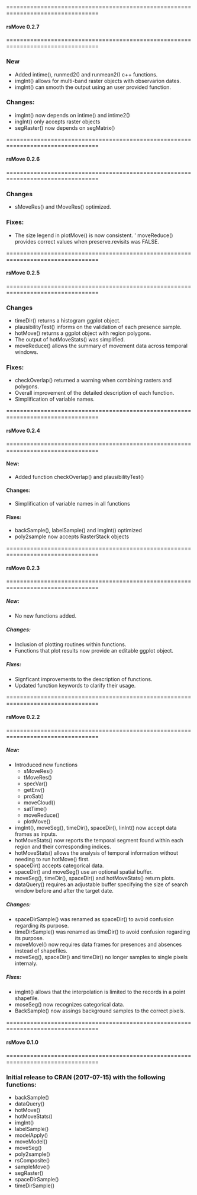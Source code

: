 =================================================================================

#### rsMove 0.2.7

=================================================================================

### New
  * Added intime(), runmed2() and runmean2() c++ functions.
  * imgInt() allows for multi-band raster objects with observarion dates.
  * imgInt() can smooth the output using an user provided function.
  
### Changes:
  * imgInt() now depends on intime() and intime2()
  * ingInt() only accepts raster objects
  * segRaster() now depends on segMatrix()


=================================================================================

#### rsMove 0.2.6

=================================================================================

### Changes
  * sMoveRes() and tMoveRes() optimized.

### Fixes:
  * The size legend in plotMove() is now consistent.
  ' moveReduce() provides correct values when preserve.revisits was FALSE.

=================================================================================

#### rsMove 0.2.5

=================================================================================

### Changes
  * timeDir() returns a histogram ggplot object.
  * plausibilityTest() informs on the validation of each presence sample.
  * hotMove() returns a ggplot object with region polygons.
  * The output of hotMoveStats() was simplified.
  * moveReduce() allows the summary of movement data across temporal windows.

### Fixes:
  * checkOverlap() returned a warning when combining rasters and polygons.
  * Overall improvement of the detailed description of each function.
  * Simplification of variable names.

=================================================================================

#### rsMove 0.2.4

=================================================================================

#### New:
  * Added function checkOverlap() and plausibilityTest()
  
#### Changes:
  * Simplification of variable names in all functions

#### Fixes:
  * backSample(), labelSample() and imgInt() optimized
  * poly2sample now accepts RasterStack objects

=================================================================================

#### rsMove 0.2.3

=================================================================================

##### New:
  * No new functions added.
  
##### Changes:
  * Inclusion of plotting routines within functions.
  * Functions that plot results now provide an editable ggplot object.
  
##### Fixes:
  * Signficant improvements to the description of functions.
  * Updated function keywords to clarify their usage.

=================================================================================

#### rsMove 0.2.2

=================================================================================

##### New:
  * Introduced new functions
    * sMoveRes()
    * tMoveRes()
    * specVar()
    * getEnv()
    * proSat()
    * moveCloud()
    * satTime()
    * moveReduce()
    * plotMove()
 * imgInt(), moveSeg(), timeDir(), spaceDir(), linInt() now accept data frames as inputs.
 * hotMoveStats() now reports the temporal segment found within each region and their corresponding indices.
 * hotMoveStats() allows the analysis of temporal information without needing to run hotMove() first.
 * spaceDir() accepts categorical data.
 * spaceDir() and moveSeg() use an optional spatial buffer.
 * moveSeg(), timeDir(), spaceDir() and hotMoveStats() return plots.
 * dataQuery() requires an adjustable buffer specifying the size of search window before and after the target date.

##### Changes:
  * spaceDirSample() was renamed as spaceDir() to avoid confusion regarding its purpose.
  * timeDirSample() was renamed as timeDir() to avoid confusion regarding its purpose.
  * moveMovel() now requires data frames for presences and absences instead of shapefiles.
  * moveSeg(), spaceDir() and timeDir() no longer samples to single pixels internaly.
 
##### Fixes:
 * imgInt() allows that the interpolation is limited to the records in a point shapefile.
 * moseSeg() now recognizes categorical data.
 * BackSample() now assings background samples to the correct pixels.

=================================================================================

#### rsMove 0.1.0

=================================================================================

### Initial release to CRAN (2017-07-15) with the following functions:
  * backSample()
  * dataQuery()
  * hotMove()
  * hotMoveStats()
  * imgInt()
  * labelSample()
  * modelApply()
  * moveModel()
  * moveSeg()
  * poly2sample()
  * rsComposite()
  * sampleMove()
  * segRaster()
  * spaceDirSample()
  * timeDirSample()

